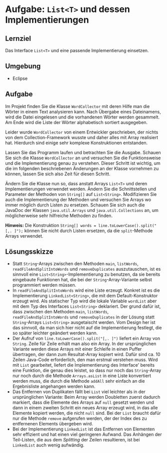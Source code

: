 # Aufgabe: `List<T>` und dessen Implementierungen

## Lernziel

Das Interface `List<T>` und eine passende Implementierung einsetzen.


## Umgebung

  * Eclipse


## Aufgabe

Im Projekt finden Sie die Klasse `WordCollector` mit deren Hilfe man die Wörter in einem Text analysieren kann. Nach Übergabe eines Dateinamens, wird die Datei eingelesen und die vorhandenen Wörter werden gesammelt. Am Ende wird die Liste der Wörter alphabetisch sortiert ausgegeben.

Leider wurde `WordCollector` von einem Entwickler geschrieben, der nichts von dem Collection-Framework wusste und daher alles mit Array realisiert hat. Hierdurch sind einige sehr komplexe Konstruktionen entstanden.

Lassen Sie das Programm laufen und betrachten Sie die Ausgabe. Schauen Sie sich die Klasse `WordCollector` an und versuchen Sie die Funktionsweise und die Implementierung genau zu verstehen. Dieser Schritt ist wichtig, um die im folgenden beschriebenen Änderungen an der Klasse vornehmen zu können, lassen Sie sich also Zeit für diesen Schritt.

Ändern Sie die Klasse nun so, dass anstatt Arrays `List<T>` und deren Implementierungen verwendet werden. Ändern Sie die Schnittstellen und Parameter der Methoden von `String[]` auf `List<String>`. Modifizieren Sie auch die Implementierung der Methoden und versuchen Sie Arrays wo immer möglich durch Listen zu ersetzen. Schauen Sie sich auch die JavaDoc der Klassen `java.util.Arrays` und `java.util.Collections` an, um möglicherweise sehr hilfreiche Methoden zu finden.

__Hinweis:__ Die Konstruktion `String[] words = line.toLowerCase().split("[,. ]");` können Sie nicht durch Listen ersetzen, da die `split`-Methode Arrays verwendet.

## Lösungsskizze
* Statt `String`-Arrays zwischen den Methoden `main`, `listWords`, `readFileAndSplitIntoWords` und `removeDuplicates` auszutauschen, ist es sinnvoll eine `List<String>`-Implementierung zu benutzen, da sie bereits eingebaute Funktionen hat, die bei der `String`-Array-Variante selbst programmiert werden müssen.
* In `readFileAndSplitIntoWords` wird eine Liste erzeugt. Konkret ist es die Implementierung `LinkedList<String>`, die mit dem Default-Konstruktor erzeugt wird. Als statischer Typ wird die lokale Variable `wordList` aber mit dem Typ des Interfaces `List<String>` deklariert. Der grund dafür ist, dass zwischen den Methoden `main`, `listWords`, `readFileAndSplitIntoWords` und `removeDuplicates` in der Lösung statt `String`-Arrays `List<String>` ausgetaischt werden. Vom Design her ist das sinnvoll, da man sich hier nicht auf die Implementierung festlegt, die so später leichter geändert werden kann.
* Der Aufruf von `line.toLowerCase().split("[,. ]")` liefert ein Array von `String`. Zeile für Zeile erhält man also ein Array. In der ursprünglichen Variante werden diese Arrays mit einer Schleife in einen Puffer übertragen, der dann zum Resultat-Array kopiert wird. Dafür sind ca. 10 Zeilen Java-Code erforderlich, den man erstmal verstehen muss. Wird mit `List` gearbeitet, liefert die Implementierung des Interface'  bereits eine Funktion, die genau dies leistet, so dass nur noch das `String`-Array nur noch durch die Methode `Arrays.asList` in eine Liste konvertiert werden muss, die durch die Methode `addAll` sehr einfach an die Ergebnisliste angehangen werden kann.   
* Das Entfernen von Duplikaten fällt bei `List` viel leichter als in der ursprünglichen Variante: Beim Array werden Doubletten zuerst dadurch markiert, dass die Elemente des Arrays auf `null` gesetzt werden und dann in einem zweiten Schritt ein neues Array erzeugt wird, in das alle Elemente kopiert werden, die nicht `null` sind. Bei der `List` braucht dafür nur die Methode `remove` aufgerufen werden, der der Index des zu entfernenen Elements übergeben wird. 
* Bei der Implementierung `LinkedList` ist das Entfernen von Elementen sehr effizient und hat einen viel geringeren Aufwand. Das Anhängen der Teil-Listen, die aus dem *Splitting*  der Zeilen resultieren, ist bei `LinkedList` auch wenig aufwändig.
  